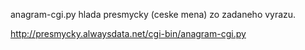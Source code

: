 anagram-cgi.py hlada presmycky (ceske mena) zo zadaneho vyrazu. 

http://presmycky.alwaysdata.net/cgi-bin/anagram-cgi.py

